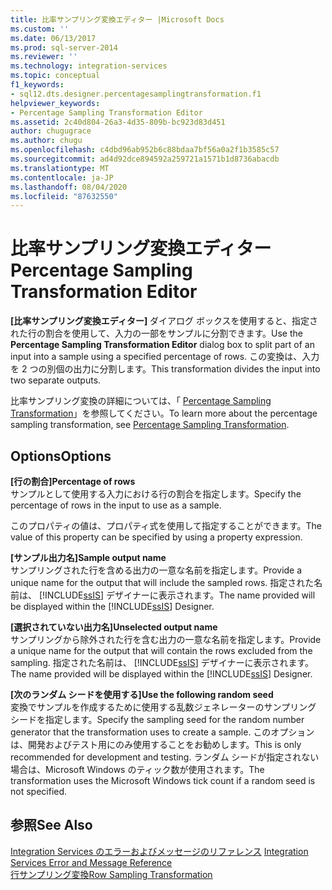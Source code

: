 ```yaml
---
title: 比率サンプリング変換エディター |Microsoft Docs
ms.custom: ''
ms.date: 06/13/2017
ms.prod: sql-server-2014
ms.reviewer: ''
ms.technology: integration-services
ms.topic: conceptual
f1_keywords:
- sql12.dts.designer.percentagesamplingtransformation.f1
helpviewer_keywords:
- Percentage Sampling Transformation Editor
ms.assetid: 2c40d804-26a3-4d35-809b-bc923d83d451
author: chugugrace
ms.author: chugu
ms.openlocfilehash: c4dbd96ab952b6c88bdaa7bf56a0a2f1b3585c57
ms.sourcegitcommit: ad4d92dce894592a259721a1571b1d8736abacdb
ms.translationtype: MT
ms.contentlocale: ja-JP
ms.lasthandoff: 08/04/2020
ms.locfileid: "87632550"
---
```

# <a name="percentage-sampling-transformation-editor"></a><span data-ttu-id="52b01-102">比率サンプリング変換エディター</span><span class="sxs-lookup"><span data-stu-id="52b01-102">Percentage Sampling Transformation Editor</span></span>
  <span data-ttu-id="52b01-103">**[比率サンプリング変換エディター]** ダイアログ ボックスを使用すると、指定された行の割合を使用して、入力の一部をサンプルに分割できます。</span><span class="sxs-lookup"><span data-stu-id="52b01-103">Use the **Percentage Sampling Transformation Editor** dialog box to split part of an input into a sample using a specified percentage of rows.</span></span> <span data-ttu-id="52b01-104">この変換は、入力を 2 つの別個の出力に分割します。</span><span class="sxs-lookup"><span data-stu-id="52b01-104">This transformation divides the input into two separate outputs.</span></span>  
  
 <span data-ttu-id="52b01-105">比率サンプリング変換の詳細については、「 [Percentage Sampling Transformation](data-flow/transformations/percentage-sampling-transformation.md)」を参照してください。</span><span class="sxs-lookup"><span data-stu-id="52b01-105">To learn more about the percentage sampling transformation, see [Percentage Sampling Transformation](data-flow/transformations/percentage-sampling-transformation.md).</span></span>  
  
## <a name="options"></a><span data-ttu-id="52b01-106">Options</span><span class="sxs-lookup"><span data-stu-id="52b01-106">Options</span></span>  
 <span data-ttu-id="52b01-107">**[行の割合]**</span><span class="sxs-lookup"><span data-stu-id="52b01-107">**Percentage of rows**</span></span>  
 <span data-ttu-id="52b01-108">サンプルとして使用する入力における行の割合を指定します。</span><span class="sxs-lookup"><span data-stu-id="52b01-108">Specify the percentage of rows in the input to use as a sample.</span></span>  
  
 <span data-ttu-id="52b01-109">このプロパティの値は、プロパティ式を使用して指定することができます。</span><span class="sxs-lookup"><span data-stu-id="52b01-109">The value of this property can be specified by using a property expression.</span></span>  
  
 <span data-ttu-id="52b01-110">**[サンプル出力名]**</span><span class="sxs-lookup"><span data-stu-id="52b01-110">**Sample output name**</span></span>  
 <span data-ttu-id="52b01-111">サンプリングされた行を含める出力の一意な名前を指定します。</span><span class="sxs-lookup"><span data-stu-id="52b01-111">Provide a unique name for the output that will include the sampled rows.</span></span> <span data-ttu-id="52b01-112">指定された名前は、 [!INCLUDE[ssIS](../includes/ssis-md.md)] デザイナーに表示されます。</span><span class="sxs-lookup"><span data-stu-id="52b01-112">The name provided will be displayed within the [!INCLUDE[ssIS](../includes/ssis-md.md)] Designer.</span></span>  
  
 <span data-ttu-id="52b01-113">**[選択されていない出力名]**</span><span class="sxs-lookup"><span data-stu-id="52b01-113">**Unselected output name**</span></span>  
 <span data-ttu-id="52b01-114">サンプリングから除外された行を含む出力の一意な名前を指定します。</span><span class="sxs-lookup"><span data-stu-id="52b01-114">Provide a unique name for the output that will contain the rows excluded from the sampling.</span></span> <span data-ttu-id="52b01-115">指定された名前は、 [!INCLUDE[ssIS](../includes/ssis-md.md)] デザイナーに表示されます。</span><span class="sxs-lookup"><span data-stu-id="52b01-115">The name provided will be displayed within the [!INCLUDE[ssIS](../includes/ssis-md.md)] Designer.</span></span>  
  
 <span data-ttu-id="52b01-116">**[次のランダム シードを使用する]**</span><span class="sxs-lookup"><span data-stu-id="52b01-116">**Use the following random seed**</span></span>  
 <span data-ttu-id="52b01-117">変換でサンプルを作成するために使用する乱数ジェネレーターのサンプリング シードを指定します。</span><span class="sxs-lookup"><span data-stu-id="52b01-117">Specify the sampling seed for the random number generator that the transformation uses to create a sample.</span></span> <span data-ttu-id="52b01-118">このオプションは、開発およびテスト用にのみ使用することをお勧めします。</span><span class="sxs-lookup"><span data-stu-id="52b01-118">This is only recommended for development and testing.</span></span> <span data-ttu-id="52b01-119">ランダム シードが指定されない場合は、Microsoft Windows のティック数が使用されます。</span><span class="sxs-lookup"><span data-stu-id="52b01-119">The transformation uses the Microsoft Windows tick count if a random seed is not specified.</span></span>  
  
## <a name="see-also"></a><span data-ttu-id="52b01-120">参照</span><span class="sxs-lookup"><span data-stu-id="52b01-120">See Also</span></span>  
 <span data-ttu-id="52b01-121">[Integration Services のエラーおよびメッセージのリファレンス](../../2014/integration-services/integration-services-error-and-message-reference.md) </span><span class="sxs-lookup"><span data-stu-id="52b01-121">[Integration Services Error and Message Reference](../../2014/integration-services/integration-services-error-and-message-reference.md) </span></span>  
 [<span data-ttu-id="52b01-122">行サンプリング変換</span><span class="sxs-lookup"><span data-stu-id="52b01-122">Row Sampling Transformation</span></span>](data-flow/transformations/row-sampling-transformation.md)  
  
  
